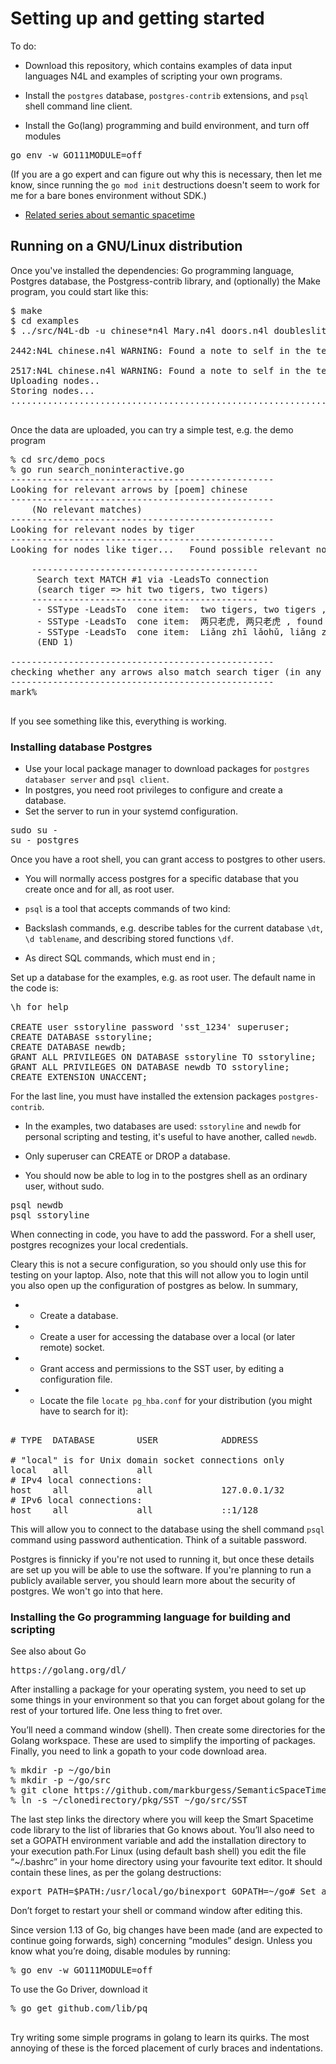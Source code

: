 
# Setting up and getting started

To do:

* Download this repository, which contains examples of data input
languages N4L and examples of scripting your own programs.

* Install the `postgres` database, `postgres-contrib` extensions, and `psql` shell command line client.

* Install the Go(lang) programming and build environment, and turn off modules
<pre>
go env -w GO111MODULE=off
</pre>
(If you are a go expert and can figure out why this is necessary, then let me know, since running the `go mod init` destructions doesn't seem to work for me for a bare bones environment without SDK.)

* [Related series about semantic spacetime](https://mark-burgess-oslo-mb.medium.com/list/semantic-spacetime-and-data-analytics-28e9649c0ade)



## Running on a GNU/Linux distribution

Once you've installed the dependencies: Go programming language, Postgres database, the Postgress-contrib library, and (optionally) the Make program, you could start like this:
<pre>
$ make
$ cd examples
$ ../src/N4L-db -u chinese*n4l Mary.n4l doors.n4l doubleslit.n4l brains.n4l

2442:N4L chinese.n4l WARNING: Found a note to self in the text (ZZZZZZZZ) at line 2442 

2517:N4L chinese.n4l WARNING: Found a note to self in the text (HERE TO DO) at line 2517 
Uploading nodes..
Storing nodes...
.................................................................................................................................................................................................................................................................................................................................................................................................................................................................................................................................................................................................................................................................................................................

</pre>
Once the data are uploaded, you can try a simple test, e.g. the demo program
<pre>
% cd src/demo_pocs
% go run search_noninteractive.go
--------------------------------------------------
Looking for relevant arrows by [poem] chinese
--------------------------------------------------
    (No relevant matches)
--------------------------------------------------
Looking for relevant nodes by tiger
--------------------------------------------------
Looking for nodes like tiger...   Found possible relevant nodes: [{4 626}]

    -------------------------------------------
     Search text MATCH #1 via -LeadsTo connection
     (search tiger => hit two tigers, two tigers)
    -------------------------------------------
     - SSType -LeadsTo  cone item:  two tigers, two tigers , found in notes on chinese
     - SSType -LeadsTo  cone item:  两只老虎, 两只老虎 , found in notes on chinese
     - SSType -LeadsTo  cone item:  Liǎng zhī lǎohǔ, liǎng zhī lǎohǔ , found in notes on chinese
     (END 1)

--------------------------------------------------
checking whether any arrows also match search tiger (in any context)
--------------------------------------------------
mark% 

</pre>
If you see something like this, everything is working.

### Installing database Postgres

* Use your local package manager to download packages for `postgres databaser server` and `psql client`.
* In postgres, you need root privileges to configure and create a database.
* Set the server to run in your systemd configuration.

<pre>
sudo su -
su - postgres
</pre>
Once you have a root shell, you can grant access to postgres to other users.

* You will normally access postgres for a specific database that you create once and for all, as root user.

* `psql` is a tool that accepts commands of two kind:

 * Backslash commands, e.g. describe tables for the current database `\dt`,  `\d tablename`, and describing stored functions `\df`.
 * As direct SQL commands, which must end in ;

Set up a database for the examples, e.g. as root user. The default name in the code is:
<pre>
\h for help

CREATE user sstoryline password 'sst_1234' superuser;
CREATE DATABASE sstoryline;
CREATE DATABASE newdb;
GRANT ALL PRIVILEGES ON DATABASE sstoryline TO sstoryline;
GRANT ALL PRIVILEGES ON DATABASE newdb TO sstoryline;
CREATE EXTENSION UNACCENT;
</pre>
For the last line, you must have installed the extension packages `postgres-contrib`.

* In the examples, two databases are used: `sstoryline` and `newdb` for personal scripting and testing,
it's useful to have another, called `newdb`.
* Only superuser can CREATE or DROP a database.

* You should now be able to log in to the postgres shell as an ordinary user, without sudo.

<pre>
psql newdb
psql sstoryline
</pre>
When connecting in code, you have to add the password. For a shell user, postgres recognizes your local
credentials.

Cleary this is not a secure configuration, so you should only use this for testing on your laptop.
Also, note that this will not allow you to login until you also open up the configuration of postgres
as below. In summary, 

* * Create a database.
* * Create a user for accessing the database over a local (or later remote) socket.
* * Grant access and permissions to the SST user, by editing a configuration file.
* * Locate the file `locate pg_hba.conf` for your distribution (you might have to search for it):

<pre>

# TYPE  DATABASE        USER            ADDRESS                 METHOD

# "local" is for Unix domain socket connections only
local   all             all                                     peer
# IPv4 local connections:
host    all             all             127.0.0.1/32            <b>password</b>
# IPv6 local connections:
host    all             all             ::1/128                 <b>password</b>
</pre>
This will allow you to connect to the database using the shell command `psql` command using password
authentication. Think of a suitable password.



Postgres is finnicky if you're not used to running it, but once these details are set up
you will be able to use the software. If you're planning to run a publicly available server, you
should learn more about the security of postgres. We won't go into that here.



### Installing the Go programming language for building and scripting

See also about Go
<pre>
https://golang.org/dl/
</pre>
After installing a package for your operating system, you need to set up some things in your environment so that you can forget about golang for the rest of your tortured life. One less thing to fret over.

You’ll need a command window (shell). 
Then create some directories for the Golang workspace. 
These are used to simplify the importing of packages. Finally, you need to link a gopath to your code download area.
<pre>
% mkdir -p ~/go/bin
% mkdir -p ~/go/src
% git clone https://github.com/markburgess/SemanticSpaceTime
% ln -s ~/clonedirectory/pkg/SST ~/go/src/SST
</pre>
The last step links the directory where you will keep the Smart Spacetime code library to the list of libraries that Go knows about. You’ll also need to set a GOPATH environment variable and add the installation directory to your execution path.For Linux (using default bash shell) you edit the file “~/.bashrc” in your home directory using your favourite text editor. It should contain these lines, as per the golang destructions:
<pre>
export PATH=$PATH:/usr/local/go/binexport GOPATH=~/go# Set a short promptexport PS1=”mark% “
</pre>
Don’t forget to restart your shell or command window after editing this.

Since version 1.13 of Go, big changes have been made (and are expected to continue going forwards, sigh) concerning “modules” design. Unless you know what you’re doing, disable modules by running:
<pre>
% go env -w GO111MODULE=off
</pre>
To use the Go Driver, download it
<pre>
% go get github.com/lib/pq

</pre>

Try writing some simple programs in golang to learn its quirks. The
most annoying of these is the forced placement of curly braces and
indentations.



